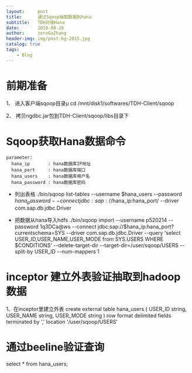 ```yaml
---
layout:     post
title:      通过Sqoop抽取数据到hana
subtitle:   TDH对接Hana
date:       2018-08-20  
author:     zeroGoZhang
header-img: img/post-bg-2015.jpg
catalog: true
tags:
    - Blog
---
```


# 前期准备
1、 进入客户端sqoop目录µ
   cd /mnt/disk1/softwares/TDH-Client/sqoop

2、 拷贝ngdbc.jar包到TDH-Client/sqoop/libs目录下

# Sqoop获取Hana数据命令
```
parameter:
  hana_ip       : hana数据库IP地址
  hana_port     : hana数据库端口
  hana_users    : hana数据库用户名
  hana_password : hana数据库密码
```
* 列出表格
./bin/sqoop list-tables --username $hana_users --password $hana_password --connect jdbc:sap://$hana_ip:hana_port/ --driver com.sap.db.jdbc.Driver

* 把数据从hana导入hdfs
./bin/sqoop import --username p520214 --password 1q3DCa@ws --connect jdbc:sap://$hana_ip:hana_port?currentschema=SYS  --driver com.sap.db.jdbc.Driver --query 'select USER_ID,USER_NAME,USER_MODE from SYS.USERS WHERE $CONDITIONS' --delete-target-dir  --target-dir=/user/sqoop/USERS --split-by USER_ID --num-mappers 1

# inceptor 建立外表验证抽取到hadoop数据
1、在inceptor里建立外表
create external table hana_users (
USER_ID string,
USER_NAME string,
USER_MODE string
)
row format delimited fields terminated by ','
location '/user/sqoop/USERS'

# 通过beeline验证查询

select * from hana_users;

